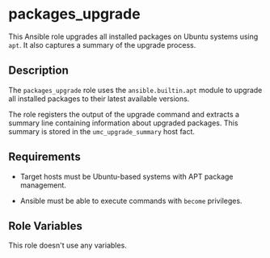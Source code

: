 # packages_upgrade

This Ansible role upgrades all installed packages on Ubuntu systems using `apt`. It also captures a summary of the upgrade process.

## Description

The `packages_upgrade` role uses the `ansible.builtin.apt` module to upgrade all installed packages to their latest available versions.

The role registers the output of the upgrade command and extracts a summary line containing information about upgraded packages. This summary is stored in the `umc_upgrade_summary` host fact.

## Requirements

- Target hosts must be Ubuntu-based systems with APT package management.

- Ansible must be able to execute commands with `become` privileges.

## Role Variables

This role doesn't use any variables.
